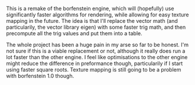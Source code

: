 This is a remake of the borfenstein engine, which will (hopefully) use significantly faster algorithms for rendering, while allowing for
easy texture mapping in the future. The idea is that I'll replace the vector math (and particularily, the vector library eigen) with some
faster trig math, and then precompute all the trig values and put them into a table.

The whole project has been a huge pain in my arse so far to be honest. I'm not sure if this is a viable replacement or not, although it really
does run a lot faster than the other engine. I feel like optimisations to the other engine might reduce the difference in preformance though,
particularily if I start using faster square roots. Texture mapping is still going to be a problem with borfenstein 1.0 though.
